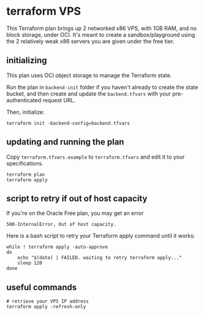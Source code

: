 # terraform VPS

This Terraform plan brings up 2 networked x86 VPS, with 1GB RAM, and no block storage, under OCI.
It's meant to create a sandbox/playground using the 2 relatively weak x86 servers you are given under the free tier.

## initializing

This plan uses OCI object storage to manage the Terraform state.

Run the plan in `backend-init` folder if you haven't already to create the state bucket, and then create and update the `backend.tfvars` with your pre-authenticated request URL.

Then, initialize:

```shell
terraform init -backend-config=backend.tfvars
```

## updating and running the plan

Copy `terraform.tfvars.example` to `terraform.tfvars` and edit it to your specifications.

```shell
terraform plan
terraform apply
```

## script to retry if out of host capacity

If you're on the Oracle Free plan, you may get an error

```
500-InternalError, Out of host capacity.
```

Here is a bash script to retry your Terraform apply command until it works:

```shell
while ! terraform apply -auto-approve
do
    echo "$(date) | FAILED. waiting to retry terraform apply..."
    sleep 120
done
```

## useful commands

```shell
# retrieve your VPS IP address
terraform apply -refresh-only
```
